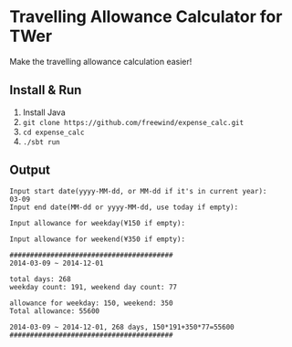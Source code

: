 Travelling Allowance Calculator for TWer
========================================

Make the travelling allowance calculation easier!

## Install & Run

1. Install Java
2. `git clone https://github.com/freewind/expense_calc.git`
3. `cd expense_calc`
4. `./sbt run`

## Output

```
Input start date(yyyy-MM-dd, or MM-dd if it's in current year):
03-09
Input end date(MM-dd or yyyy-MM-dd, use today if empty):

Input allowance for weekday(¥150 if empty):

Input allowance for weekend(¥350 if empty):

########################################
2014-03-09 ~ 2014-12-01

total days: 268
weekday count: 191, weekend day count: 77

allowance for weekday: 150, weekend: 350
Total allowance: 55600

2014-03-09 ~ 2014-12-01, 268 days, 150*191+350*77=55600
########################################
```
